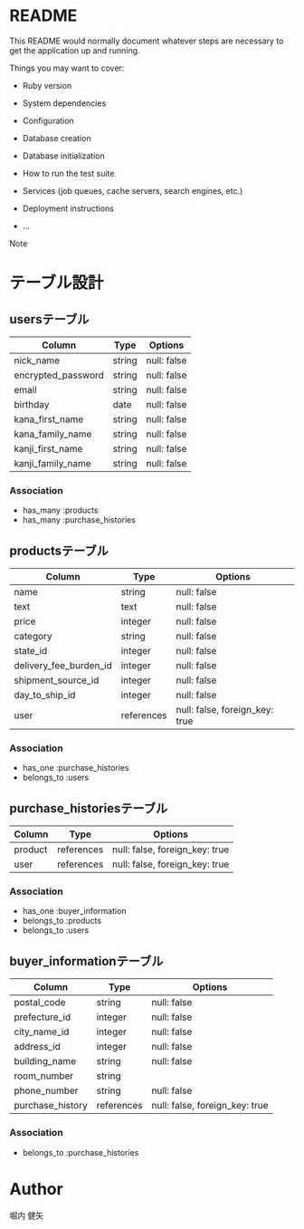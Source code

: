 # README

This README would normally document whatever steps are necessary to get the
application up and running.

Things you may want to cover:

* Ruby version

* System dependencies

* Configuration

* Database creation

* Database initialization

* How to run the test suite

* Services (job queues, cache servers, search engines, etc.)

* Deployment instructions

* ...

Note

# テーブル設計

## usersテーブル
|Column                    |Type          |Options                        |
|--------------------------|--------------|-------------------------------|
|nick_name                 |string        |null: false                    |
|encrypted_password        |string        |null: false                    |
|email                     |string        |null: false                    |
|birthday                  |date          |null: false                    |
|kana_first_name           |string        |null: false                    |
|kana_family_name          |string        |null: false                    |
|kanji_first_name          |string        |null: false                    |
|kanji_family_name         |string        |null: false                    |
 
### Association

- has_many :products
- has_many :purchase_histories

## productsテーブル
|Column                    |Type          |Options                        |
|--------------------------|--------------|-------------------------------|
|name                      |string        |null: false                    |
|text                      |text          |null: false                    |
|price                     |integer       |null: false                    |
|category                  |string        |null: false                    |
|state_id                  |integer       |null: false                    |
|delivery_fee_burden_id    |integer       |null: false                    |
|shipment_source_id        |integer       |null: false                    |
|day_to_ship_id            |integer       |null: false                    |
|user                      |references    |null: false, foreign_key: true |

### Association

- has_one    :purchase_histories
- belongs_to :users

## purchase_historiesテーブル

|Column                    |Type          |Options                        |
|--------------------------|--------------|-------------------------------|
|product                   |references    |null: false, foreign_key: true |
|user                      |references    |null: false, foreign_key: true |

### Association
- has_one    :buyer_information
- belongs_to :products
- belongs_to :users

## buyer_informationテーブル
|Column                    |Type          |Options                        |
|--------------------------|--------------|-------------------------------|
|postal_code               |string        |null: false                    |
|prefecture_id             |integer       |null: false                    |
|city_name_id              |integer       |null: false                    |
|address_id                |integer       |null: false                    |
|building_name             |string        |null: false                    |
|room_number               |string        |                               |
|phone_number              |string        |null: false                    |
|purchase_history          |references    |null: false, foreign_key: true |

### Association
- belongs_to :purchase_histories

# Author
堀内 健矢